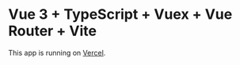 # Vue 3 + TypeScript + Vuex + Vue Router + Vite

This app is running on [Vercel](https://vue3-todo-tau.vercel.app).
